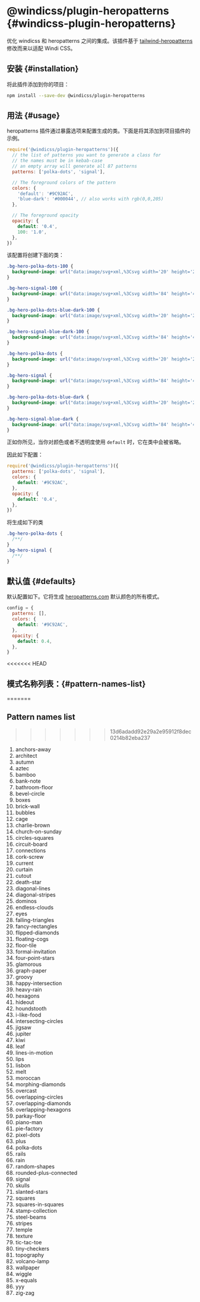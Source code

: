 # @windicss/plugin-heropatterns {#windicss-plugin-heropatterns}

优化 windicss 和 heropatterns 之间的集成。该插件基于 [tailwind-heropatterns](https://github.com/AndreaMinato/tailwind-heropatterns) 修改而来以适配 Windi CSS。

## 安装 {#installation}

将此插件添加到你的项目：

```bash
npm install --save-dev @windicss/plugin-heropatterns
```

## 用法 {#usage}

heropatterns 插件通过暴露选项来配置生成的类。下面是将其添加到项目插件的示例。

```js
require('@windicss/plugin-heropatterns')({
  // the list of patterns you want to generate a class for
  // the names must be in kebab-case
  // an empty array will generate all 87 patterns
  patterns: ['polka-dots', 'signal'],

  // The foreground colors of the pattern
  colors: {
    'default': '#9C92AC',
    'blue-dark': '#000044', // also works with rgb(0,0,205)
  },

  // The foreground opacity
  opacity: {
    default: '0.4',
    100: '1.0',
  },
})
```

该配置将创建下面的类：

```css
.bg-hero-polka-dots-100 {
  background-image: url("data:image/svg+xml,%3Csvg width='20' height='20' viewBox='0 0 20 20' xmlns='http://www.w3.org/2000/svg'%3E%3Cg fill='%239C92AC' fill-opacity='1.0' fill-rule='evenodd'%3E%3Ccircle cx='3' cy='3' r='3'/%3E%3Ccircle cx='13' cy='13' r='3'/%3E%3C/g%3E%3C/svg%3E");
}

.bg-hero-signal-100 {
  background-image: url("data:image/svg+xml,%3Csvg width='84' height='48' viewBox='0 0 84 48' xmlns='http://www.w3.org/2000/svg'%3E%3Cpath d='...' fill='%239C92AC' fill-opacity='1.0' fill-rule='evenodd'/%3E%3C/svg%3E");
}

.bg-hero-polka-dots-blue-dark-100 {
  background-image: url("data:image/svg+xml,%3Csvg width='20' height='20' viewBox='0 0 20 20' xmlns='http://www.w3.org/2000/svg'%3E%3Cg fill='%23000044' fill-opacity='1.0' fill-rule='evenodd'%3E%3Ccircle cx='3' cy='3' r='3'/%3E%3Ccircle cx='13' cy='13' r='3'/%3E%3C/g%3E%3C/svg%3E");
}

.bg-hero-signal-blue-dark-100 {
  background-image: url("data:image/svg+xml,%3Csvg width='84' height='48' viewBox='0 0 84 48' xmlns='http://www.w3.org/2000/svg'%3E%3Cpath d='...' fill='%23000044' fill-opacity='1.0' fill-rule='evenodd'/%3E%3C/svg%3E");
}

.bg-hero-polka-dots {
  background-image: url("data:image/svg+xml,%3Csvg width='20' height='20' viewBox='0 0 20 20' xmlns='http://www.w3.org/2000/svg'%3E%3Cg fill='%239C92AC' fill-opacity='0.4' fill-rule='evenodd'%3E%3Ccircle cx='3' cy='3' r='3'/%3E%3Ccircle cx='13' cy='13' r='3'/%3E%3C/g%3E%3C/svg%3E");
}

.bg-hero-signal {
  background-image: url("data:image/svg+xml,%3Csvg width='84' height='48' viewBox='0 0 84 48' xmlns='http://www.w3.org/2000/svg'%3E%3Cpath d='...' fill='%239C92AC' fill-opacity='0.4' fill-rule='evenodd'/%3E%3C/svg%3E");
}

.bg-hero-polka-dots-blue-dark {
  background-image: url("data:image/svg+xml,%3Csvg width='20' height='20' viewBox='0 0 20 20' xmlns='http://www.w3.org/2000/svg'%3E%3Cg fill='%23000044' fill-opacity='0.4' fill-rule='evenodd'%3E%3Ccircle cx='3' cy='3' r='3'/%3E%3Ccircle cx='13' cy='13' r='3'/%3E%3C/g%3E%3C/svg%3E");
}

.bg-hero-signal-blue-dark {
  background-image: url("data:image/svg+xml,%3Csvg width='84' height='48' viewBox='0 0 84 48' xmlns='http://www.w3.org/2000/svg'%3E%3Cpath d='...' fill='%23000044' fill-opacity='0.4' fill-rule='evenodd'/%3E%3C/svg%3E");
}
```

正如你所见，当你对颜色或者不透明度使用 `default` 时，它在类中会被省略。

因此如下配置：

```js
require('@windicss/plugin-heropatterns')({
  patterns: ['polka-dots', 'signal'],
  colors: {
    default: '#9C92AC',
  },
  opacity: {
    default: '0.4',
  },
})
```

将生成如下的类

```css
.bg-hero-polka-dots {
  /**/
}
.bg-hero-signal {
  /**/
}
```

## 默认值 {#defaults}

默认配置如下。它将生成 [heropatterns.com](https://www.heropatterns.com/) 默认颜色的所有模式。

```js
config = {
  patterns: [],
  colors: {
    default: '#9C92AC',
  },
  opacity: {
    default: 0.4,
  },
}
```

<<<<<<< HEAD
## 模式名称列表：{#pattern-names-list}
=======
## Pattern names list
>>>>>>> 13d6adadd92e29a2e95912f8dec0214b82eba237

1. anchors-away
1. architect
1. autumn
1. aztec
1. bamboo
1. bank-note
1. bathroom-floor
1. bevel-circle
1. boxes
1. brick-wall
1. bubbles
1. cage
1. charlie-brown
1. church-on-sunday
1. circles-squares
1. circuit-board
1. connections
1. cork-screw
1. current
1. curtain
1. cutout
1. death-star
1. diagonal-lines
1. diagonal-stripes
1. dominos
1. endless-clouds
1. eyes
1. falling-triangles
1. fancy-rectangles
1. flipped-diamonds
1. floating-cogs
1. floor-tile
1. formal-invitation
1. four-point-stars
1. glamorous
1. graph-paper
1. groovy
1. happy-intersection
1. heavy-rain
1. hexagons
1. hideout
1. houndstooth
1. i-like-food
1. intersecting-circles
1. jigsaw
1. jupiter
1. kiwi
1. leaf
1. lines-in-motion
1. lips
1. lisbon
1. melt
1. moroccan
1. morphing-diamonds
1. overcast
1. overlapping-circles
1. overlapping-diamonds
1. overlapping-hexagons
1. parkay-floor
1. piano-man
1. pie-factory
1. pixel-dots
1. plus
1. polka-dots
1. rails
1. rain
1. random-shapes
1. rounded-plus-connected
1. signal
1. skulls
1. slanted-stars
1. squares
1. squares-in-squares
1. stamp-collection
1. steel-beams
1. stripes
1. temple
1. texture
1. tic-tac-toe
1. tiny-checkers
1. topography
1. volcano-lamp
1. wallpaper
1. wiggle
1. x-equals
1. yyy
1. zig-zag
